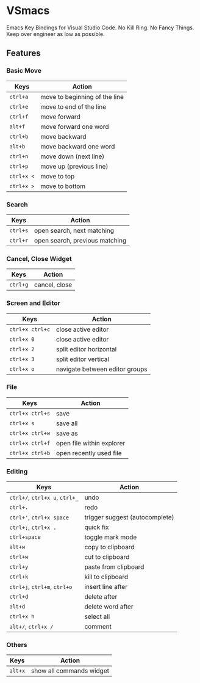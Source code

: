 # VSmacs

Emacs Key Bindings for Visual Studio Code. No Kill Ring. No Fancy Things. Keep over engineer as low as possible.

## Features

### Basic Move

| Keys       | Action                        |
| ---------- | ----------------------------- |
| `ctrl+a`   | move to beginning of the line |
| `ctrl+e`   | move to end of the line       |
| `ctrl+f`   | move forward                  |
| `alt+f`    | move forward one word         |
| `ctrl+b`   | move backward                 |
| `alt+b`    | move backward one word        |
| `ctrl+n`   | move down (next line)         |
| `ctrl+p`   | move up (previous line)       |
| `ctrl+x <` | move to top                   |
| `ctrl+x >` | move to bottom                |

### Search

| Keys     | Action                         |
| -------- | ------------------------------ |
| `ctrl+s` | open search, next matching     |
| `ctrl+r` | open search, previous matching |

### Cancel, Close Widget

| Keys     | Action        |
| -------- | ------------- |
| `ctrl+g` | cancel, close |

### Screen and Editor

| Keys            | Action                         |
| --------------- | ------------------------------ |
| `ctrl+x ctrl+c` | close active editor            |
| `ctrl+x 0`      | close active editor            |
| `ctrl+x 2`      | split editor horizontal        |
| `ctrl+x 3`      | split editor vertical          |
| `ctrl+x o`      | navigate between editor groups |

### File

| Keys            | Action                    |
| --------------- | ------------------------- |
| `ctrl+x ctrl+s` | save                      |
| `ctrl+x s`      | save all                  |
| `ctrl+x ctrl+w` | save as                   |
| `ctrl+x ctrl+f` | open file within explorer |
| `ctrl+x ctrl+b` | open recently used file   |

### Editing

| Keys                           | Action                         |
| ------------------------------ | ------------------------------ |
| `ctrl+/`, `ctrl+x u`, `ctrl+_` | undo                           |
| `ctrl+.`                       | redo                           |
| `ctrl+'`, `ctrl+x space`       | trigger suggest (autocomplete) |
| `ctrl+;`, `ctrl+x .`           | quick fix                      |
| `ctrl+space`                   | toggle mark mode               |
| `alt+w`                        | copy to clipboard              |
| `ctrl+w`                       | cut to clipboard               |
| `ctrl+y`                       | paste from clipboard           |
| `ctrl+k`                       | kill to clipboard              |
| `ctrl+j`, `ctrl+m`, `ctrl+o`   | insert line after              |
| `ctrl+d`                       | delete after                   |
| `alt+d`                        | delete word after              |
| `ctrl+x h`                     | select all                     |
| `alt+/`, `ctrl+x /`            | comment                        |

### Others

| Keys    | Action                   |
| ------- | ------------------------ |
| `alt+x` | show all commands widget |
